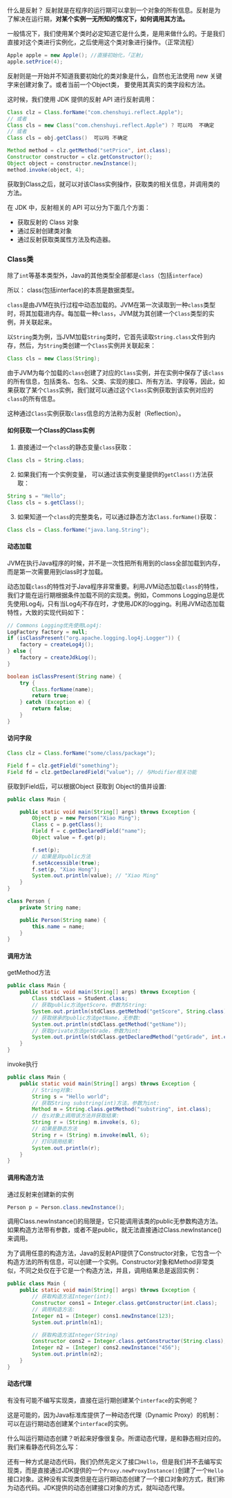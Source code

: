 什么是反射？
反射就是在程序的运行期可以拿到一个对象的所有信息。反射是为了解决在运行期，**对某个实例一无所知的情况下，如何调用其方法。**

一般情况下，我们使用某个类时必定知道它是什么类，是用来做什么的。于是我们直接对这个类进行实例化，之后使用这个类对象进行操作。（正常流程）
```java
Apple apple = new Apple(); //直接初始化，「正射」
apple.setPrice(4);
```

反射则是一开始并不知道我要初始化的类对象是什么，自然也无法使用 new 关键字来创建对象了。或者当前一个Object类， 要使用其真实的类字段和方法。

这时候，我们使用 JDK 提供的反射 API 进行反射调用：
```java
Class clz = Class.forName("com.chenshuyi.reflect.Apple");
// 或者
Class cls = new Class("com.chenshuyi.reflect.Apple") ? 可以吗  不确定
// 或者
Class cls = obj.getClass()  可以吗 不确定

Method method = clz.getMethod("setPrice", int.class);
Constructor constructor = clz.getConstructor();
Object object = constructor.newInstance();
method.invoke(object, 4);
```

获取到Class之后，就可以对该Class实例操作，获取类的相关信息，并调用类的方法。

在 JDK 中，反射相关的 API 可以分为下面几个方面：
- 获取反射的 Class 对象
- 通过反射创建类对象
- 通过反射获取类属性方法及构造器。

### Class类
除了`int`等基本类型外，Java的其他类型全部都是`class`（包括`interface`）

所以： class(包括interface)的本质是数据类型。

`class`是由JVM在执行过程中动态加载的。JVM在第一次读取到一种`class`类型时，将其加载进内存。每加载一种`class`，JVM就为其创建一个`Class`类型的实例，并关联起来。

以`String`类为例，当JVM加载`String`类时，它首先读取`String.class`文件到内存，然后，为`String`类创建一个`Class`实例并关联起来：
```java
Class cls = new Class(String);
```

由于JVM为每个加载的`class`创建了对应的`Class`实例，并在实例中保存了该`class`的所有信息，包括类名、包名、父类、实现的接口、所有方法、字段等，因此，如果获取了某个`Class`实例，我们就可以通过这个`Class`实例获取到该实例对应的`class`的所有信息。

这种通过`Class`实例获取`class`信息的方法称为反射（Reflection）。

#### 如何获取一个Class的Class实例
1. 直接通过一个`class`的静态变量`class`获取：
```java
Class cls = String.class;
```

2. 如果我们有一个实例变量， 可以通过该实例变量提供的`getClass()`方法获取：
```java
String s = "Hello";
Class cls = s.getClass();
```

3. 如果知道一个`class`的完整类名，可以通过静态方法`Class.forName()`获取：
```java
Class cls = Class.forName("java.lang.String");
```

#### 动态加载
JVM在执行Java程序的时候，并不是一次性把所有用到的class全部加载到内存，而是第一次需要用到class时才加载。

动态加载`class`的特性对于Java程序非常重要。利用JVM动态加载`class`的特性，我们才能在运行期根据条件加载不同的实现类。例如，Commons Logging总是优先使用Log4j，只有当Log4j不存在时，才使用JDK的logging。利用JVM动态加载特性，大致的实现代码如下：

```java
// Commons Logging优先使用Log4j:
LogFactory factory = null;
if (isClassPresent("org.apache.logging.log4j.Logger")) {
    factory = createLog4j();
} else {
    factory = createJdkLog();
}

boolean isClassPresent(String name) {
    try {
        Class.forName(name);
        return true;
    } catch (Exception e) {
        return false;
    }
}
```

#### 访问字段
```java
Class clz = Class.forName("some/class/package");

Field f = clz.getField("something");
Field fd = clz.getDeclaredField("value"); // 与Modifier相关功能
```

获取到Field后，可以根据Object 获取到 Object的值并设置:
```java
public class Main {

    public static void main(String[] args) throws Exception {
        Object p = new Person("Xiao Ming");
        Class c = p.getClass();
        Field f = c.getDeclaredField("name");
        Object value = f.get(p);

		f.set(p);
        // 如果是非public方法
        f.setAccessible(true);
        f.set(p, "Xiao Hong");
        System.out.println(value); // "Xiao Ming"
    }
}

class Person {
    private String name;

    public Person(String name) {
        this.name = name;
    }
}
```

#### 调用方法
getMethod方法
```java
public class Main {
    public static void main(String[] args) throws Exception {
        Class stdClass = Student.class;
        // 获取public方法getScore，参数为String:
        System.out.println(stdClass.getMethod("getScore", String.class));
        // 获取继承的public方法getName，无参数:
        System.out.println(stdClass.getMethod("getName"));
        // 获取private方法getGrade，参数为int:
        System.out.println(stdClass.getDeclaredMethod("getGrade", int.class));
    }
}
```

invoke执行
```java
public class Main {
    public static void main(String[] args) throws Exception {
        // String对象:
        String s = "Hello world";
        // 获取String substring(int)方法，参数为int:
        Method m = String.class.getMethod("substring", int.class);
        // 在s对象上调用该方法并获取结果:
        String r = (String) m.invoke(s, 6);
        // 如果是静态方法
        String r = (String) m.invoke(null, 6);
        // 打印调用结果:
        System.out.println(r);
    }
}
```

#### 调用构造方法
通过反射来创建新的实例
```java
Person p = Person.class.newInstance();
```
调用Class.newInstance()的局限是，它只能调用该类的public无参数构造方法。如果构造方法带有参数，或者不是public，就无法直接通过Class.newInstance()来调用。

为了调用任意的构造方法，Java的反射API提供了Constructor对象，它包含一个构造方法的所有信息，可以创建一个实例。Constructor对象和Method非常类似，不同之处仅在于它是一个构造方法，并且，调用结果总是返回实例：

```java
public class Main {
    public static void main(String[] args) throws Exception {
        // 获取构造方法Integer(int):
        Constructor cons1 = Integer.class.getConstructor(int.class);
        // 调用构造方法:
        Integer n1 = (Integer) cons1.newInstance(123);
        System.out.println(n1);

        // 获取构造方法Integer(String)
        Constructor cons2 = Integer.class.getConstructor(String.class);
        Integer n2 = (Integer) cons2.newInstance("456");
        System.out.println(n2);
    }
}
```

#### 动态代理
有没有可能不编写实现类，直接在运行期创建某个`interface`的实例呢？

这是可能的，因为Java标准库提供了一种动态代理（Dynamic Proxy）的机制：可以在运行期动态创建某个`interface`的实例。

什么叫运行期动态创建？听起来好像很复杂。所谓动态代理，是和静态相对应的。我们来看静态代码怎么写：


还有一种方式是动态代码，我们仍然先定义了接口`Hello`，但是我们并不去编写实现类，而是直接通过JDK提供的一个`Proxy.newProxyInstance()`创建了一个`Hello`接口对象。这种没有实现类但是在运行期动态创建了一个接口对象的方式，我们称为动态代码。JDK提供的动态创建接口对象的方式，就叫动态代理。